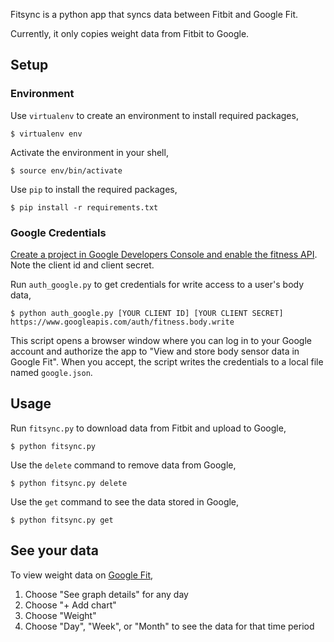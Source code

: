Fitsync is a python app that syncs data between Fitbit and Google Fit.

Currently, it only copies weight data from Fitbit to Google.

## Setup

### Environment

Use `virtualenv` to create an environment to install required packages,

    $ virtualenv env

Activate the environment in your shell,

    $ source env/bin/activate

Use `pip` to install the required packages,

    $ pip install -r requirements.txt

### Google Credentials

[Create a project in Google Developers Console and enable the fitness API](https://console.developers.google.com/flows/enableapi?apiid=fitness). Note the client id and client secret.

Run `auth_google.py` to get credentials for write access to a user's body data,

    $ python auth_google.py [YOUR CLIENT ID] [YOUR CLIENT SECRET] https://www.googleapis.com/auth/fitness.body.write

This script opens a browser window where you can log in to your Google account and authorize the app to "View and store body sensor data in Google Fit". When you accept, the script writes the credentials to a local file named `google.json`.

## Usage

Run `fitsync.py` to download data from Fitbit and upload to Google,

    $ python fitsync.py

Use the `delete` command to remove data from Google,

    $ python fitsync.py delete

Use the `get` command to see the data stored in Google,

    $ python fitsync.py get

## See your data

To view weight data on [Google Fit](https://fit.google.com),

1. Choose "See graph details" for any day
2. Choose "+ Add chart" 
3. Choose "Weight"
4. Choose "Day", "Week", or "Month" to see the data for that time period
